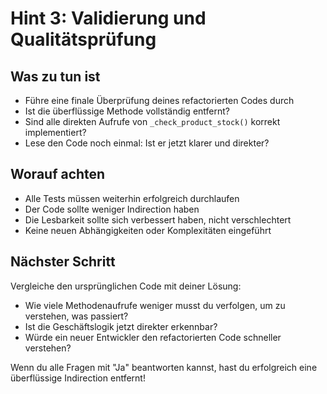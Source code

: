 # Hint 3: Validierung und Qualitätsprüfung

## Was zu tun ist
- Führe eine finale Überprüfung deines refactorierten Codes durch
- Ist die überflüssige Methode vollständig entfernt?
- Sind alle direkten Aufrufe von `_check_product_stock()` korrekt implementiert?
- Lese den Code noch einmal: Ist er jetzt klarer und direkter?

## Worauf achten
- Alle Tests müssen weiterhin erfolgreich durchlaufen
- Der Code sollte weniger Indirection haben
- Die Lesbarkeit sollte sich verbessert haben, nicht verschlechtert
- Keine neuen Abhängigkeiten oder Komplexitäten eingeführt

## Nächster Schritt
Vergleiche den ursprünglichen Code mit deiner Lösung:
- Wie viele Methodenaufrufe weniger musst du verfolgen, um zu verstehen, was passiert?
- Ist die Geschäftslogik jetzt direkter erkennbar?
- Würde ein neuer Entwickler den refactorierten Code schneller verstehen?

Wenn du alle Fragen mit "Ja" beantworten kannst, hast du erfolgreich eine überflüssige Indirection entfernt!